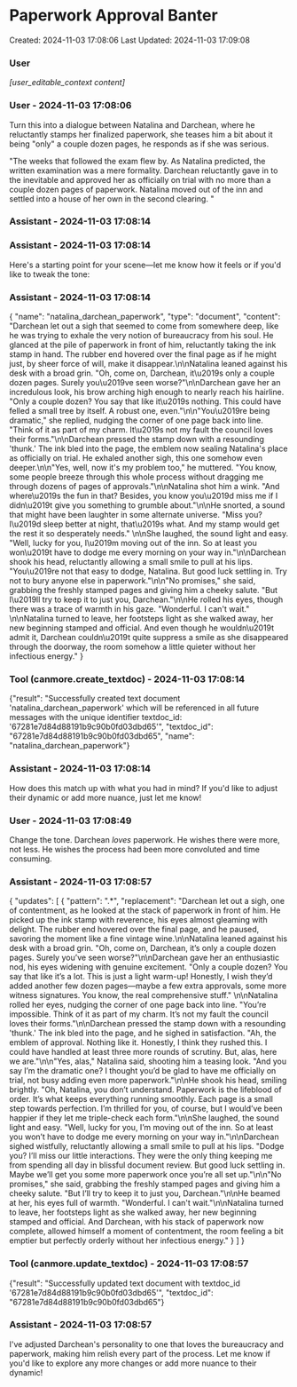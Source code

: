 # Paperwork Approval Banter

Created: 2024-11-03 17:08:06
Last Updated: 2024-11-03 17:09:08

### User

*[user_editable_context content]*

### User - 2024-11-03 17:08:06

Turn this into a dialogue between Natalina and Darchean, where he reluctantly stamps her finalized paperwork, she teases him a bit about it being "only" a couple dozen pages, he responds as if she was serious. 

"The weeks that followed the exam flew by. As Natalina predicted, the written examination was a mere formality. Darchean reluctantly gave in to the inevitable and approved her as officially on trial with no more than a couple dozen pages of paperwork. Natalina moved out of the inn and settled into a house of her own in the second clearing. "

### Assistant - 2024-11-03 17:08:14



### Assistant - 2024-11-03 17:08:14

Here's a starting point for your scene—let me know how it feels or if you'd like to tweak the tone:

### Assistant - 2024-11-03 17:08:14

{
"name": "natalina_darchean_paperwork",
"type": "document",
"content": "Darchean let out a sigh that seemed to come from somewhere deep, like he was trying to exhale the very notion of bureaucracy from his soul. He glanced at the pile of paperwork in front of him, reluctantly taking the ink stamp in hand. The rubber end hovered over the final page as if he might just, by sheer force of will, make it disappear.\n\nNatalina leaned against his desk with a broad grin. \"Oh, come on, Darchean, it\u2019s only a couple dozen pages. Surely you\u2019ve seen worse?\"\n\nDarchean gave her an incredulous look, his brow arching high enough to nearly reach his hairline. \"Only a couple dozen? You say that like it\u2019s nothing. This could have felled a small tree by itself. A robust one, even.\"\n\n\"You\u2019re being dramatic,\" she replied, nudging the corner of one page back into line. \"Think of it as part of my charm. It\u2019s not my fault the council loves their forms.\"\n\nDarchean pressed the stamp down with a resounding 'thunk.' The ink bled into the page, the emblem now sealing Natalina's place as officially on trial. He exhaled another sigh, this one somehow even deeper.\n\n\"Yes, well, now it's my problem too,\" he muttered. \"You know, some people breeze through this whole process without dragging me through dozens of pages of approvals.\"\n\nNatalina shot him a wink. \"And where\u2019s the fun in that? Besides, you know you\u2019d miss me if I didn\u2019t give you something to grumble about.\"\n\nHe snorted, a sound that might have been laughter in some alternate universe. \"Miss you? I\u2019d sleep better at night, that\u2019s what. And my stamp would get the rest it so desperately needs.\" \n\nShe laughed, the sound light and easy. \"Well, lucky for you, I\u2019m moving out of the inn. So at least you won\u2019t have to dodge me every morning on your way in.\"\n\nDarchean shook his head, reluctantly allowing a small smile to pull at his lips. \"You\u2019re not that easy to dodge, Natalina. But good luck settling in. Try not to bury anyone else in paperwork.\"\n\n\"No promises,\" she said, grabbing the freshly stamped pages and giving him a cheeky salute. \"But I\u2019ll try to keep it to just you, Darchean.\"\n\nHe rolled his eyes, though there was a trace of warmth in his gaze. \"Wonderful. I can't wait.\" \n\nNatalina turned to leave, her footsteps light as she walked away, her new beginning stamped and official. And even though he wouldn\u2019t admit it, Darchean couldn\u2019t quite suppress a smile as she disappeared through the doorway, the room somehow a little quieter without her infectious energy." 
}

### Tool (canmore.create_textdoc) - 2024-11-03 17:08:14

{"result": "Successfully created text document 'natalina_darchean_paperwork' which will be referenced in all future messages with the unique identifier textdoc_id: '67281e7d84d88191b9c90b0fd03dbd65'", "textdoc_id": "67281e7d84d88191b9c90b0fd03dbd65", "name": "natalina_darchean_paperwork"}

### Assistant - 2024-11-03 17:08:14

How does this match up with what you had in mind? If you'd like to adjust their dynamic or add more nuance, just let me know!

### User - 2024-11-03 17:08:49

Change the tone. Darchean _loves_ paperwork. He wishes there were more, not less. He wishes the process had been more convoluted and time consuming. 

### Assistant - 2024-11-03 17:08:57

{
  "updates": [
    {
      "pattern": ".*",
      "replacement": "Darchean let out a sigh, one of contentment, as he looked at the stack of paperwork in front of him. He picked up the ink stamp with reverence, his eyes almost gleaming with delight. The rubber end hovered over the final page, and he paused, savoring the moment like a fine vintage wine.\n\nNatalina leaned against his desk with a broad grin. \"Oh, come on, Darchean, it’s only a couple dozen pages. Surely you’ve seen worse?\"\n\nDarchean gave her an enthusiastic nod, his eyes widening with genuine excitement. \"Only a couple dozen? You say that like it’s a lot. This is just a light warm-up! Honestly, I wish they’d added another few dozen pages—maybe a few extra approvals, some more witness signatures. You know, the real comprehensive stuff.\" \n\nNatalina rolled her eyes, nudging the corner of one page back into line. \"You’re impossible. Think of it as part of my charm. It’s not my fault the council loves their forms.\"\n\nDarchean pressed the stamp down with a resounding 'thunk.' The ink bled into the page, and he sighed in satisfaction. \"Ah, the emblem of approval. Nothing like it. Honestly, I think they rushed this. I could have handled at least three more rounds of scrutiny. But, alas, here we are.\"\n\n\"Yes, alas,\" Natalina said, shooting him a teasing look. \"And you say I’m the dramatic one? I thought you’d be glad to have me officially on trial, not busy adding even more paperwork.\"\n\nHe shook his head, smiling brightly. \"Oh, Natalina, you don’t understand. Paperwork is the lifeblood of order. It’s what keeps everything running smoothly. Each page is a small step towards perfection. I’m thrilled for you, of course, but I would’ve been happier if they let me triple-check each form.\"\n\nShe laughed, the sound light and easy. \"Well, lucky for you, I’m moving out of the inn. So at least you won’t have to dodge me every morning on your way in.\"\n\nDarchean sighed wistfully, reluctantly allowing a small smile to pull at his lips. \"Dodge you? I’ll miss our little interactions. They were the only thing keeping me from spending all day in blissful document review. But good luck settling in. Maybe we’ll get you some more paperwork once you’re all set up.\"\n\n\"No promises,\" she said, grabbing the freshly stamped pages and giving him a cheeky salute. \"But I’ll try to keep it to just you, Darchean.\"\n\nHe beamed at her, his eyes full of warmth. \"Wonderful. I can't wait.\"\n\nNatalina turned to leave, her footsteps light as she walked away, her new beginning stamped and official. And Darchean, with his stack of paperwork now complete, allowed himself a moment of contentment, the room feeling a bit emptier but perfectly orderly without her infectious energy."
    }
  ]
}

### Tool (canmore.update_textdoc) - 2024-11-03 17:08:57

{"result": "Successfully updated text document with textdoc_id '67281e7d84d88191b9c90b0fd03dbd65'", "textdoc_id": "67281e7d84d88191b9c90b0fd03dbd65"}

### Assistant - 2024-11-03 17:08:57

I've adjusted Darchean's personality to one that loves the bureaucracy and paperwork, making him relish every part of the process. Let me know if you'd like to explore any more changes or add more nuance to their dynamic!

